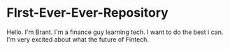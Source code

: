 # FIrst-Ever-Ever-Repository
Hello. I'm Brant.
I'm a finance guy learning tech.
I want to do the best i can.
I'm very excited about what the future of Fintech.